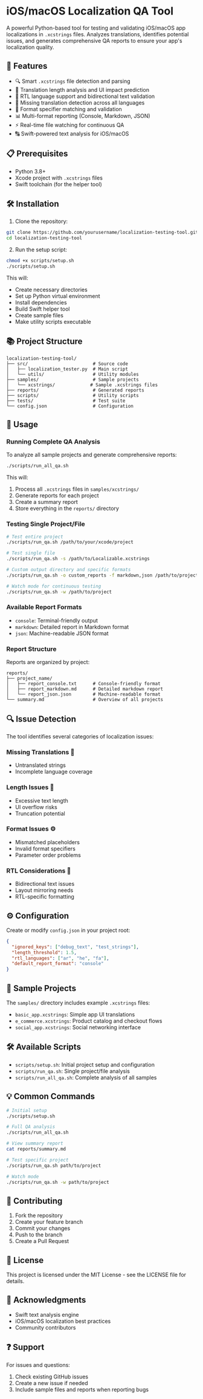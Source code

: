 # iOS/macOS Localization QA Tool

A powerful Python-based tool for testing and validating iOS/macOS app localizations in `.xcstrings` files. Analyzes translations, identifies potential issues, and generates comprehensive QA reports to ensure your app's localization quality.

## 🚀 Features

- 🔍 Smart `.xcstrings` file detection and parsing
- 📏 Translation length analysis and UI impact prediction
- 🔄 RTL language support and bidirectional text validation
- 🚨 Missing translation detection across all languages
- 🎯 Format specifier matching and validation
- 📊 Multi-format reporting (Console, Markdown, JSON)
- ⚡️ Real-time file watching for continuous QA
- 🔠 Swift-powered text analysis for iOS/macOS

## 📋 Prerequisites

- Python 3.8+
- Xcode project with `.xcstrings` files
- Swift toolchain (for the helper tool)

## 🛠 Installation

1. Clone the repository:
```bash
git clone https://github.com/yourusername/localization-testing-tool.git
cd localization-testing-tool
```

2. Run the setup script:
```bash
chmod +x scripts/setup.sh
./scripts/setup.sh
```

This will:
- Create necessary directories
- Set up Python virtual environment
- Install dependencies
- Build Swift helper tool
- Create sample files
- Make utility scripts executable

## 📚 Project Structure

```
localization-testing-tool/
├── src/                        # Source code
│   ├── localization_tester.py  # Main script
│   └── utils/                  # Utility modules
├── samples/                    # Sample projects
│   └── xcstrings/             # Sample .xcstrings files
├── reports/                    # Generated reports
├── scripts/                    # Utility scripts
├── tests/                      # Test suite
└── config.json                 # Configuration
```

## 🎯 Usage

### Running Complete QA Analysis

To analyze all sample projects and generate comprehensive reports:

```bash
./scripts/run_all_qa.sh
```

This will:
1. Process all `.xcstrings` files in `samples/xcstrings/`
2. Generate reports for each project
3. Create a summary report
4. Store everything in the `reports/` directory

### Testing Single Project/File

```bash
# Test entire project
./scripts/run_qa.sh /path/to/your/xcode/project

# Test single file
./scripts/run_qa.sh -s /path/to/Localizable.xcstrings

# Custom output directory and specific formats
./scripts/run_qa.sh -o custom_reports -f markdown,json /path/to/project

# Watch mode for continuous testing
./scripts/run_qa.sh -w /path/to/project
```

### Available Report Formats

- `console`: Terminal-friendly output
- `markdown`: Detailed report in Markdown format
- `json`: Machine-readable JSON format

### Report Structure

Reports are organized by project:
```
reports/
├── project_name/
│   ├── report_console.txt      # Console-friendly format
│   ├── report_markdown.md      # Detailed markdown report
│   └── report_json.json        # Machine-readable format
└── summary.md                  # Overview of all projects
```

## 🔍 Issue Detection

The tool identifies several categories of localization issues:

### Missing Translations 🚫
- Untranslated strings
- Incomplete language coverage

### Length Issues 📏
- Excessive text length
- UI overflow risks
- Truncation potential

### Format Issues ⚙️
- Mismatched placeholders
- Invalid format specifiers
- Parameter order problems

### RTL Considerations 🔄
- Bidirectional text issues
- Layout mirroring needs
- RTL-specific formatting

## ⚙️ Configuration

Create or modify `config.json` in your project root:

```json
{
  "ignored_keys": ["debug_text", "test_strings"],
  "length_threshold": 1.5,
  "rtl_languages": ["ar", "he", "fa"],
  "default_report_format": "console"
}
```

## 🔄 Sample Projects

The `samples/` directory includes example `.xcstrings` files:

- `basic_app.xcstrings`: Simple app UI translations
- `e_commerce.xcstrings`: Product catalog and checkout flows
- `social_app.xcstrings`: Social networking interface

## 🛠 Available Scripts

- `scripts/setup.sh`: Initial project setup and configuration
- `scripts/run_qa.sh`: Single project/file analysis
- `scripts/run_all_qa.sh`: Complete analysis of all samples

## 💡 Common Commands

```bash
# Initial setup
./scripts/setup.sh

# Full QA analysis
./scripts/run_all_qa.sh

# View summary report
cat reports/summary.md

# Test specific project
./scripts/run_qa.sh path/to/project

# Watch mode
./scripts/run_qa.sh -w path/to/project
```

## 🤝 Contributing

1. Fork the repository
2. Create your feature branch
3. Commit your changes
4. Push to the branch
5. Create a Pull Request

## 📝 License

This project is licensed under the MIT License - see the LICENSE file for details.

## 🙏 Acknowledgments

- Swift text analysis engine
- iOS/macOS localization best practices
- Community contributors

## ❓ Support

For issues and questions:
1. Check existing GitHub issues
2. Create a new issue if needed
3. Include sample files and reports when reporting bugs

